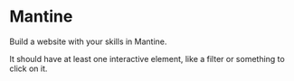 # Mantine

Build a website with your skills in Mantine.

It should have at least one interactive element, like a filter or something to click on it.

